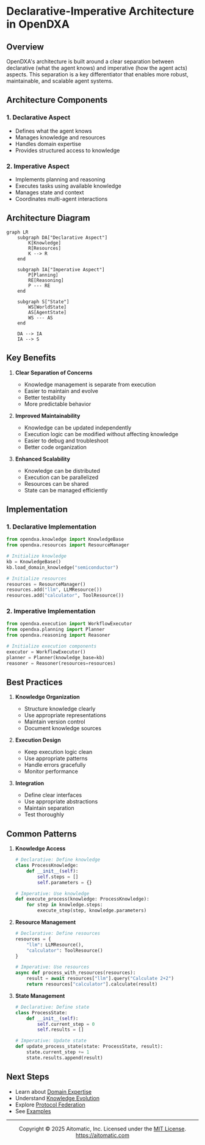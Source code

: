<!-- markdownlint-disable MD041 -->
<!-- markdownlint-disable MD033 -->
# Declarative-Imperative Architecture in OpenDXA

## Overview

OpenDXA's architecture is built around a clear separation between declarative (what the agent knows) and imperative (how the agent acts) aspects. This separation is a key differentiator that enables more robust, maintainable, and scalable agent systems.

## Architecture Components

### 1. Declarative Aspect
- Defines what the agent knows
- Manages knowledge and resources
- Handles domain expertise
- Provides structured access to knowledge

### 2. Imperative Aspect
- Implements planning and reasoning
- Executes tasks using available knowledge
- Manages state and context
- Coordinates multi-agent interactions

## Architecture Diagram

```mermaid
graph LR
    subgraph DA["Declarative Aspect"]
        K[Knowledge]
        R[Resources]
        K --> R
    end

    subgraph IA["Imperative Aspect"]
        P[Planning]
        RE[Reasoning]
        P --- RE
    end

    subgraph S["State"]
        WS[WorldState]
        AS[AgentState]
        WS --- AS
    end

    DA --> IA
    IA --> S
```

## Key Benefits

1. **Clear Separation of Concerns**
   - Knowledge management is separate from execution
   - Easier to maintain and evolve
   - Better testability
   - More predictable behavior

2. **Improved Maintainability**
   - Knowledge can be updated independently
   - Execution logic can be modified without affecting knowledge
   - Easier to debug and troubleshoot
   - Better code organization

3. **Enhanced Scalability**
   - Knowledge can be distributed
   - Execution can be parallelized
   - Resources can be shared
   - State can be managed efficiently

## Implementation

### 1. Declarative Implementation
```python
from opendxa.knowledge import KnowledgeBase
from opendxa.resources import ResourceManager

# Initialize knowledge
kb = KnowledgeBase()
kb.load_domain_knowledge("semiconductor")

# Initialize resources
resources = ResourceManager()
resources.add("llm", LLMResource())
resources.add("calculator", ToolResource())
```

### 2. Imperative Implementation
```python
from opendxa.execution import WorkflowExecutor
from opendxa.planning import Planner
from opendxa.reasoning import Reasoner

# Initialize execution components
executor = WorkflowExecutor()
planner = Planner(knowledge_base=kb)
reasoner = Reasoner(resources=resources)
```

## Best Practices

1. **Knowledge Organization**
   - Structure knowledge clearly
   - Use appropriate representations
   - Maintain version control
   - Document knowledge sources

2. **Execution Design**
   - Keep execution logic clean
   - Use appropriate patterns
   - Handle errors gracefully
   - Monitor performance

3. **Integration**
   - Define clear interfaces
   - Use appropriate abstractions
   - Maintain separation
   - Test thoroughly

## Common Patterns

1. **Knowledge Access**
   ```python
   # Declarative: Define knowledge
   class ProcessKnowledge:
       def __init__(self):
           self.steps = []
           self.parameters = {}

   # Imperative: Use knowledge
   def execute_process(knowledge: ProcessKnowledge):
       for step in knowledge.steps:
           execute_step(step, knowledge.parameters)
   ```

2. **Resource Management**
   ```python
   # Declarative: Define resources
   resources = {
       "llm": LLMResource(),
       "calculator": ToolResource()
   }

   # Imperative: Use resources
   async def process_with_resources(resources):
       result = await resources["llm"].query("Calculate 2+2")
       return resources["calculator"].calculate(result)
   ```

3. **State Management**
   ```python
   # Declarative: Define state
   class ProcessState:
       def __init__(self):
           self.current_step = 0
           self.results = []

   # Imperative: Update state
   def update_process_state(state: ProcessState, result):
       state.current_step += 1
       state.results.append(result)
   ```

## Next Steps

- Learn about [Domain Expertise](../key-differentiators/domain-expertise.md)
- Understand [Knowledge Evolution](../key-differentiators/knowledge-evolution.md)
- Explore [Protocol Federation](../key-differentiators/protocol-federation.md)
- See [Examples](../../examples/domain-expert.md)

---
<p align="center">
Copyright © 2025 Aitomatic, Inc. Licensed under the <a href="../../LICENSE.md">MIT License</a>.
<br/>
<a href="https://aitomatic.com">https://aitomatic.com</a>
</p>
